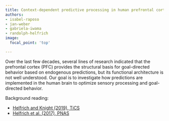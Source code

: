 ```yaml
---
title: Context-dependent predictive processing in human prefrontal cortex
authors:
- isabel-raposo
- jan-weber
- gabriela-iwama
- randolph-helfrich
image:
  focal_point: 'top'

---
```

<!--more-->

Over the last few decades, several lines of research indicated that the prefrontal cortex (PFC) provides the structural basis for goal-directed behavior based on endogenous predictions, but its functional architecture is not well understood. Our goal is to investigate how predictions are implemented in the human brain to optimize sensory processing and goal-directed behavior.

Background reading:
- [Helfrich and Knight (2019), TiCS](https://pubmed.ncbi.nlm.nih.gov/27743685/)
- [Helfrich et al. (2017), PNAS](https://www.pnas.org/doi/10.1073/pnas.1705965114)
